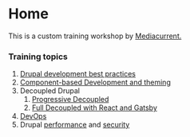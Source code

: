 # Home

This is a custom training workshop by [Mediacurrent.](https://mediacurrent.com)

### Training topics

1. [Drupal development best practices](drupal/practices/)
2. [Component-based Development and theming](drupal/components/)
3. Decoupled Drupal
   1. [Progressive Decoupled](decoupled/progressive.md)
   2. [Full Decoupled with React and Gatsby](decoupled/full/)
4. [DevOps](devops/started.md)
5. Drupal [performance](drupal/performance.md) and [security](drupal/security.md)



